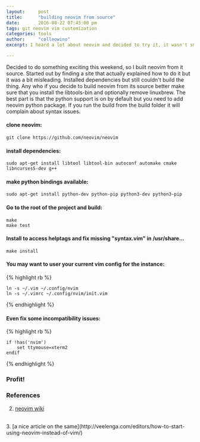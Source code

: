 ```yaml
---
layout:     post
title:      "building neovim from source"
date:       2016-08-22 07:43:00 pm
tags: git neovim vim customization
categories: tools
author:     "colleowino"
excerpt: I heard a lot about neovim and decided to try it, it wasn't smooth sailing but am glad that eventually I got to work.

---
```


Decided to do something exciting this weekend, so I built neovim from it source.
Started out by finding a site that actually explained how to do it but it was a bit misleading. Installed dependencies but still couldn't build the thing. Any who if you decide to build neovim from its source better make sure that you install the libtools-bin and optionally remove linuxbrew.
The best part is that the python support is on by default but you need to add neovim python package.
If you run the build from the build folder it will complain about syntax issues.

#### clone neovim:

	git clone https://github.com/neovim/neovim


#### install dependencies:
	
	sudo apt-get install libtool libtool-bin autoconf automake cmake libncurses5-dev g++

#### make python bindings available:

	sudo apt-get install python-dev python-pip python3-dev python3-pip

#### Go to the root of the project and build: 

	make 
	make test

#### Install to access helptags and fix missing "syntax.vim" in /usr/share...

	make install

#### You may want to user your current vim config for the instance:
{% highlight rb %}

	ln -s ~/.vim ~/.config/nvim
	ln -s ~/.vimrc ~/.config/nvim/init.vim

{% endhighlight %}
#### Even fix some incompatibility issues:

{% highlight rb %}

	if !has('nvim')
		set ttymouse=xterm2
	endif

{% endhighlight %}

### Profit!

### References
2.	[neovim wiki](http://github.com/neovim/neovim/wiki/Installing-Neovim)
<br/>
3.	[a nice article on the same](http://veelenga.com/editors/how-to-start-using-neovim-instead-of-vim/)

